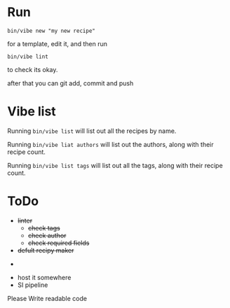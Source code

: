 # Run

``` bin/vibe new "my new recipe" ```

for a template, edit it, and then run

``` bin/vibe lint ```

to check its okay.

after that you can git add, commit and push

# Vibe list

Running ```bin/vibe list``` will list out all the recipes by name.

Running ```bin/vibe liat authors``` will list out the authors, along with their recipe count.

Running ```bin/vibe list tags``` will list out all the tags, along with their recipe count.

# ToDo

- ~~linter~~
    - ~~check tags~~
    - ~~check author~~
    - ~~check required fields~~
- ~~defult recipy maker~~
- ~~~compiler~~~ __(very basic)__
- host it somewhere
- SI pipeline

Please Write readable code
